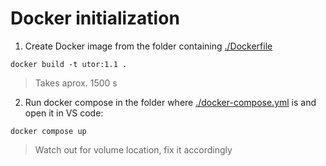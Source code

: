 # Docker initialization
1. Create Docker image from the folder containing [./Dockerfile](Dockerfile)
``` shell
docker build -t utor:1.1 . 
```
> Takes aprox. 1500 s

2. Run docker compose in the folder where [./docker-compose.yml](docker-compose.yml) is and open it in VS code:
``` shell
docker compose up
```
> Watch out for volume location, fix it accordingly

